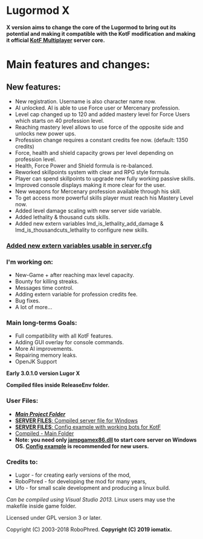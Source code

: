 # Lugormod X 
**X version aims to change the core of the Lugormod to bring out its potential and making it compatible with the KotF modification and making it official [KotF Multiplayer](https://www.moddb.com/mods/knights-of-the-force-21/downloads) server core.**

# Main features and changes:

## New features:
- New registration. Username is also character name now.
- AI unlocked. AI is able to use Force user or Mercenary profession.
- Level cap changed up to 120 and added mastery level for Force Users which starts on 40 profession level.
- Reaching mastery level allows to use force of the opposite side and unlocks new power ups.
- Profession change requires a constant credits fee now. (default: 1350 credits)
- Force, health and shield capacity grows per level depending on profession level.
- Health, Force Power and Shield formula is re-balanced.
- Reworked skillpoints system with clear and RPG style formula.
- Player can spend skillpoints to upgrade new fully working passive skills.
- Improved console displays making it more clear for the user.
- New weapons for Mercenary profession available through his skill.
- To get access more powerful skills player must reach his Mastery Level now.
- Added level damage scaling with new server side variable.
- Added lethality & thousand cuts skills.
- Added new extern variables lmd_is_lethality_add_damage & lmd_is_thousandcuts_lethality to configure new skills.


### [Added new extern variables usable in server.cfg](__example_config/externvars.md)

### I'm working on:
- New-Game + after reaching max level capacity.
- Bounty for killing streaks.
- Messages time control.
- Adding extern variable for profession credits fee.
- Bug fixes.
- A lot of more...

### Main long-terms Goals:
- Full compatibility with all KotF features.
- Adding GUI overlay for console commands.
- More AI improvements.
- Repairing memory leaks.
- OpenJK Support

**Early 3.0.1.0 version Lugor X**

**Compiled files inside ReleaseEnv folder.**

### User Files:
- ***[Main Project Folder](https://github.com/iomatix/Lugormod-X)***
- [**SERVER FILES**: Compiled server file for Windows](ReleaseEnv/jampgamex86.dll)
- [**SERVER FILES**: Config example with working bots for KotF](__example_config)
- [Compiled - Main Folder](ReleaseEnv)
- **Note: you need only [jampgamex86.dll](ReleaseEnv/jampgamex86.dll) to start core server on Windows OS. [Config example](__example_config) is recommended for new users.**

### Credits to:

- Lugor       - for creating early versions of the mod,
- RoboPhred   - for developing the mod for many years,
- Ufo         - for small scale development and producing a linux build.

*Can be compiled using Visual Studio 2013.*
Linux users may use the makefile inside game folder.

Licensed under GPL version 3 or later.

Copyright (C) 2003-2018 RoboPhred.
**Copyright (C) 2019 iomatix.**
